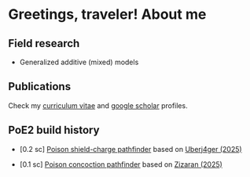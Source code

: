 # Greetings, traveler! About me

## Field research

- Generalized additive (mixed) models

## Publications

Check my [curriculum vitae](http://lattes.cnpq.br/9017498164523856) and [google scholar](https://scholar.google.com.br/citations?hl=en&user=PCG_qHIAAAAJ) profiles.

## PoE2 build history

- [0.2 sc] [Poison shield-charge pathfinder](https://poe2.ninja/profile/character/1qojaloxh2ac1/danvah-5208/danvah) based on [Uberj4ger (2025)](https://www.reddit.com/r/PathOfExile2/comments/1k87f8r/poe2_020_poison_shield_charge_pathfinder_t4_xesht)

- [0.1 sc] [Poison concoction pathfinder](https://poe2.ninja/profile/character/6v39ktkyuzti/danvah-5208/danvs) based on [Zizaran (2025)](https://www.youtube.com/watch?v=yDfLEkb3EHI&t=1s)
